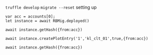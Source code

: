 `truffle develop`
`migrate --reset`
setting up

```
var acc = accounts[0];
let instance = await RBMig.deployed()
```

```
await instance.getHash({from:acc})

await instance.createPlotEntry('1','kl_clt_01',true,{from:acc})

await instance.getHash({from:acc})

```